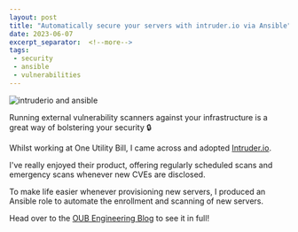 ```yaml
---
layout: post
title: "Automatically secure your servers with intruder.io via Ansible"
date: 2023-06-07
excerpt_separator:  <!--more-->
tags:
 - security
 - ansible
 - vulnerabilities
---
```


![intruderio and ansible](https://miro.medium.com/v2/resize:fit:640/format:webp/1*z9xjKBFsZvCYDWOJbSGgAA.png)

Running external vulnerability scanners against your infrastructure is a great way of bolstering your security 🔒

Whilst working at One Utility Bill, I came across and adopted [Intruder.io](https://intruder.io). 

I've really enjoyed their product, offering regularly scheduled scans and emergency scans whenever new CVEs are disclosed.

To make life easier whenever provisioning new servers, I produced an Ansible role to automate the enrollment and scanning of new servers.

Head over to the [OUB Engineering Blog](https://engineering.oneutilitybill.co/automatically-secure-your-servers-with-intruder-io-via-ansible-1f4e9bb62ffe) to see it in full!
